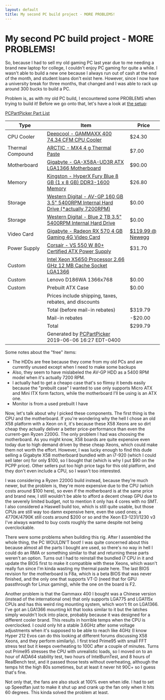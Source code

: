 ```yaml
---
layout: default
title: My second PC build project - MORE PROBLEMS!
---
```

# My second PC build project - MORE PROBLEMS!
So, because I had to sell my old gaming PC last year due to me needing a brand new laptop for college, I couldn't enjoy PC gaming for quite a while. I wasn't able to build a new one because I always run out of cash at the end of the month, and student loans don't exist here. However, since I now have a university break for three months, that changed and I was able to rack up around 300 bucks to build a PC.

Problem is, as with my old PC build, I encountered some PROBLEMS when trying to build it! Before we go onto that, let's have a look at [the setup](https://pcpartpicker.com/user/ChemistZombie/saved/pRGL23):

<a href="https://pcpartpicker.com/list/zYBHXP">PCPartPicker Part List</a>
<table class="pcpp-part-list">
  <thead>
    <tr>
      <th>Type</th>
      <th>Item</th>
      <th>Price</th>
    </tr>
  </thead>
  <tbody>
    <tr>
      <td class="pcpp-part-list-type">CPU Cooler</td>
      <td class="pcpp-part-list-item"><a href="https://pcpartpicker.com/product/hJFPxr/deepcool-cpu-cooler-gammaxx400">Deepcool - GAMMAXX 400 74.34 CFM CPU Cooler</a></td>
      <td class="pcpp-part-list-price">
        $24.30
      </td>
    </tr>
    <tr>
      <td class="pcpp-part-list-type">Thermal Compound</td>
      <td class="pcpp-part-list-item"><a href="https://pcpartpicker.com/product/HBXfrH/arctic-cooling-thermal-paste-acmx4">ARCTIC - MX4 4 g Thermal Paste</a></td>
      <td class="pcpp-part-list-price">
        $7.00
      </td>
    </tr>
    <tr>
      <td class="pcpp-part-list-type">Motherboard</td>
      <td class="pcpp-part-list-item"><a href="https://pcpartpicker.com/product/CdQypg/gigabyte-motherboard-gax58aud3r">Gigabyte - GA-X58A-UD3R ATX LGA1366 Motherboard</a></td>
      <td class="pcpp-part-list-price">
        $90.00
      </td>
    </tr>
    <tr>
      <td class="pcpp-part-list-type">Memory</td>
      <td class="pcpp-part-list-item"><a href="https://pcpartpicker.com/product/Y8W9TW/kingston-memory-hx316c10f8">Kingston - HyperX Fury Blue 8 GB (1 x 8 GB) DDR3-1600 Memory</a></td>
      <td class="pcpp-part-list-price">
        $26.80
      </td>
    </tr>
    <tr>
      <td class="pcpp-part-list-type">Storage</td>
      <td class="pcpp-part-list-item"><a href="https://pcpartpicker.com/product/N3JwrH/western-digital-internal-hard-drive-wd1600avvs">Western Digital - AV-GP 160 GB 3.5" 5400RPM Internal Hard Drive (*actually 7200RPM)</a></td>
      <td class="pcpp-part-list-price">
        $0.00
      </td>
    </tr>
    <tr>
      <td class="pcpp-part-list-type">Storage</td>
      <td class="pcpp-part-list-item"><a href="https://pcpartpicker.com/product/bskwrH/western-digital-internal-hard-drive-wd20ezrz">Western Digital - Blue 2 TB 3.5" 5400RPM Internal Hard Drive</a></td>
      <td class="pcpp-part-list-price">
        $0.00
      </td>
    </tr>
    <tr>
      <td class="pcpp-part-list-type">Video Card</td>
      <td class="pcpp-part-list-item"><a href="https://pcpartpicker.com/product/tyNypg/gigabyte-radeon-rx-570-4gb-gaming-4g-video-card-gv-rx570gaming-4gd">Gigabyte - Radeon RX 570 4 GB Gaming 4G  Video Card</a></td>
      <td class="pcpp-part-list-price">
        <a href="https://pcpartpicker.com/product/tyNypg/gigabyte-radeon-rx-570-4gb-gaming-4g-video-card-gv-rx570gaming-4gd">$119.99 @ Newegg</a>
      </td>
    </tr>
    <tr>
      <td class="pcpp-part-list-type">Power Supply</td>
      <td class="pcpp-part-list-item"><a href="https://pcpartpicker.com/product/jZ22FT/corsair-vs-550w-80-certified-atx-power-supply-cp-9020171-na">Corsair - VS 550 W 80+ Certified ATX Power Supply</a></td>
      <td class="pcpp-part-list-price">
        $31.70
      </td>
    </tr>
    <tr>
      <td class="pcpp-part-list-type">Custom</td>
      <td class="pcpp-part-list-item"><a href="https://pcpartpicker.com/product/fbCrxr/intel-xeon-x5650-processor-266-ghz-12-mb-cache-socket-lga1366">Intel Xeon X5650 Processor 2.66 GHz 12 MB Cache Socket LGA1366</a></td>
      <td class="pcpp-part-list-price">
      </td>
    </tr>
    <tr>
      <td class="pcpp-part-list-type">Custom</td>
      <td class="pcpp-part-list-item">Lenovo D186WA 1366x768</td>
      <td class="pcpp-part-list-price">$0.00</td>
    </tr>
    <tr>
      <td class="pcpp-part-list-type">Custom</td>
      <td class="pcpp-part-list-item">Prebuilt ATX Case</td>
      <td class="pcpp-part-list-price">$0.00</td>
    </tr>
    <tr>
      <td></td>
      <td class="pcpp-part-list-price-note">Prices include shipping, taxes, rebates, and discounts</td>
      <td></td>
    </tr>
    <tr>
      <td></td>
      <td class="pcpp-part-list-subtotal">Total (before mail-in rebates)</td>
      <td class="pcpp-part-list-subtotal-price">$319.79</td>
    </tr>
    <tr>
      <td></td>
      <td class="pcpp-part-list-subtotal">Mail-in rebates</td>
      <td class="pcpp-part-list-subtotal-price">-$20.00</td>
    </tr>
    <tr>
      <td></td>
      <td class="pcpp-part-list-total">Total</td>
      <td class="pcpp-part-list-total-price">$299.79</td>
    </tr>
    <tr>
      <td></td>
      <td class="pcpp-part-list-price-note">Generated by <a href="https://pcpartpicker.com">PCPartPicker</a> 2019-06-06 16:27 EDT-0400</td>
      <td></td>
    </tr>
  </tbody>
</table>

Some notes about the "free" items:
* The HDDs are free because they come from my old PCs and are currently unused except when I need to make some backups
* Also, they seem to have mislabeled the AV-GP HDD as a 5400 RPM model when it's actually 7200 RPM.
* I actually had to get a cheapo case that's so flimsy it bends easily because the "prebuilt case" I wanted to use only supports Micro ATX and Mini ITX form factors, while the motherboard I'll be using is an ATX one.
* Monitor is from a used prebuilt I have

Now, let's talk about why I picked these components. The first thing is the CPU and the motherboard. If you're wondering why the hell I chose an old X58 platform with a Xeon on it, it's because these X58 Xeons are so dirt cheap they actually deliver a better price-performance than even the current-gen Ryzen 2200G. The only problem I had was choosing the motherboard. As you might know, X58 boards are quite expensive even today due to high demand driven by these cheap Xeons, which could make them not worth the effort. However, I was lucky enough to find this dude selling a Gigabyte X58 motherboard bundled with an i7-920 (which I could sell later on) for only $100, so I bought that (which is why I put $90 on the PCPP price). Other sellers put too high price tags for this old platform, and they don't even include a CPU, so I wasn't too interested.

I was considering a Ryzen 2200G build instead, because they're much newer, but the problem is, they're more expensive due to the CPU (which costs around $100 here), so even if the motherboard is at the same price and brand new, I still wouldn't be able to afford a decent cheap GPU due to the severely limited budget, not to mention it only has 4 cores with no SMT. I also considered a Haswell build too, which is still quite usable, but those CPUs are still way too damn expensive here, even the used ones; a 4770K/4790K still costs around $200 or so and the Xeon E3-1231/1230 v3 I've always wanted to buy costs roughly the same despite not being overclockable.

There were some problems when building this rig. After I assembled the whole thing, the PC WOULDN'T boot! I was quite concerned about this because almost all the parts I bought are used, so there's no way in hell I could do an RMA or something similar to that and returning these parts weren't an option. Turns out I had to reinstall the bundled i7 CPU in it and update the BIOS first to make it compatible with these Xeons, which wasn't really fun since I'm kinda wasting my thermal paste here. The last BIOS revision for the motherboard is F8a, which is a beta BIOS that was never finished, and the only one that supports VT-D (need that for GPU passthrough for Linux gaming), while the one on the board is F2.

Another problem is that the Gammaxx 400 I bought was a Chinese version (instead of the international one) that only supports LGA775 and LGA115x CPUs and has this weird ring mounting system, which won't fit on LGA1366. I've got an LGA1366 mounting kit that looks similar to it but the latches simply wouldn't lock into place, probably because it was designed for a different cooler brand. This results in horrible temps when the CPU is overclocked. I could only hit a stable 3.6GHz after some voltage adjustments when it's supposed to be able to reach like 4GHz (I know Hyper 212 Evos can do this looking at different forums discussing X58 Xeons, and they perform similarly). I first tried Prime95 with small FFT stress test but it keeps overheating to 100C after a couple of minutes. Turns out Prime95 stresses the CPU with unrealistic loads, so I moved on to an hour of AIDA64 stability test, two hours of IntelBurnTest, and 8 hours of RealBench test, and it passed those tests without overheating, although the temps hit the high 80s sometimes, but at least it never hit 90C+ so I guess that's fine.

Not only that, the fans are also stuck at 100% even when idle. I had to set up Speedfan just to make it shut up and crank up the fan only when it hits 60 degrees. This kinda solved the problem at least.